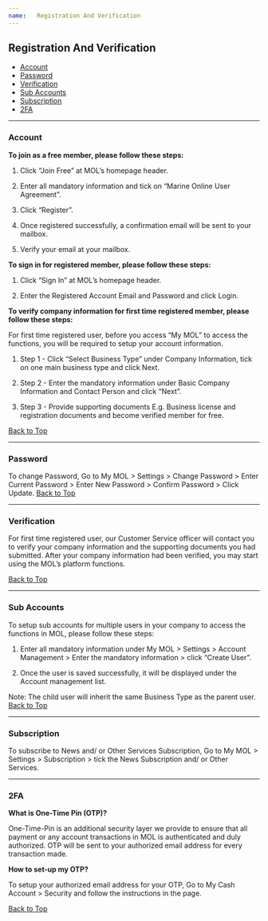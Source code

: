 ```yaml
---
name:	Registration And Verification
---
```


## Registration And Verification

  * [Account](#account)
  * [Password](#password)
  * [Verification](#verification)
  * [Sub Accounts](#sub-accounts)
  * [Subscription](#subscription)
  * [2FA](#2fa)

---

###  Account

**To join as a free member, please follow these steps:**

1.	Click “Join Free” at MOL’s homepage header.

2.	Enter all mandatory information and tick on “Marine Online User Agreement”.

3.	Click “Register”.

4.	Once registered successfully, a confirmation email will be sent to your mailbox. 

5.	Verify your email at your mailbox. 

**To sign in for registered member, please follow these steps:**

1.	Click “Sign In” at MOL’s homepage header.

2.	Enter the Registered Account Email and Password and click Login.

**To verify company information for first time registered member, please follow these steps:**

For first time registered user, before you access “My MOL” to access the functions, you will be required to setup your account information. 

1.	Step 1 - Click “Select Business Type” under Company Information, tick on one main business type and click Next.

2.	Step 2 - Enter the mandatory information under Basic Company Information and Contact Person and click “Next”.

3.	Step 3 - Provide supporting documents E.g. Business license and registration documents and become verified member for free.

  [Back to Top](reg_verify#)

---

###  Password

To change Password, Go to My MOL > Settings > Change Password > Enter Current Password > Enter New Password > Confirm Password > Click Update.   [Back to Top](reg_verify#)

---

###  Verification

For first time registered user, our Customer Service officer will contact you to verify your company information and the supporting documents you had submitted. After your company information had been verified, you may start using the MOL’s platform functions.

[Back to Top](reg_verify#) 

---

###  Sub Accounts

To setup sub accounts for multiple users in your company to access the functions in MOL, please follow these steps:

1.	Enter all mandatory information under My MOL > Settings > Account Management > Enter the mandatory information > click “Create User”. 

2.	Once the user is saved successfully, it will be displayed under the Account management list.

Note: The child user will inherit the same Business Type as the parent user.   [Back to Top](reg_verify#)

---

###  Subscription

To subscribe to News and/ or Other Services Subscription, Go to My MOL > Settings > Subscription > tick the News Subscription and/ or Other Services.

---

###  2FA

**What is One-Time Pin (OTP)?**

One-Time-Pin is an additional security layer we provide to ensure that all payment or any account transactions in MOL is authenticated and duly authorized. OTP will be sent to your authorized email address for every transaction made.

**How to set-up my OTP?**

To setup your authorized email address for your OTP, Go to My Cash Account > Security and follow the instructions in the page.

  [Back to Top](reg_verify#)
  
  



